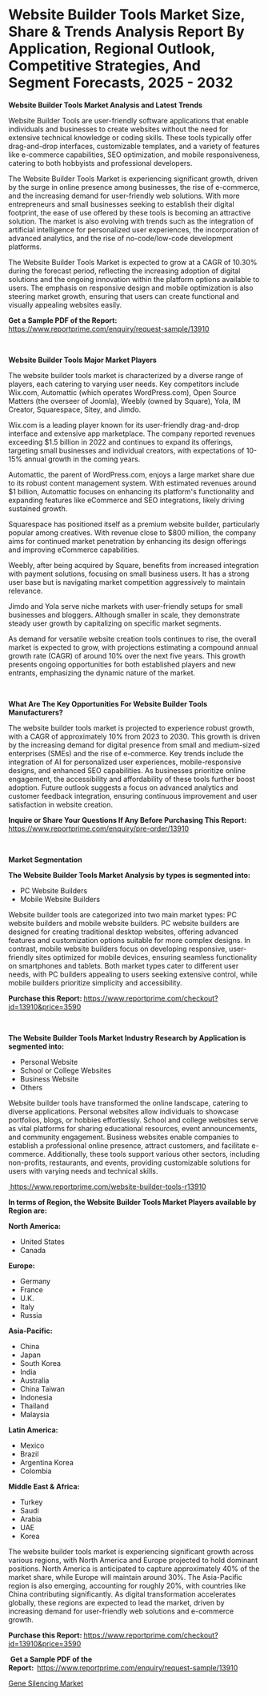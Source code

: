 <p><h1>Website Builder Tools Market Size, Share & Trends Analysis Report By Application, Regional Outlook, Competitive Strategies, And Segment Forecasts, 2025 - 2032</h1></p><p><strong>Website Builder Tools Market Analysis and Latest Trends</strong></p>
<p><p>Website Builder Tools are user-friendly software applications that enable individuals and businesses to create websites without the need for extensive technical knowledge or coding skills. These tools typically offer drag-and-drop interfaces, customizable templates, and a variety of features like e-commerce capabilities, SEO optimization, and mobile responsiveness, catering to both hobbyists and professional developers.</p><p>The Website Builder Tools Market is experiencing significant growth, driven by the surge in online presence among businesses, the rise of e-commerce, and the increasing demand for user-friendly web solutions. With more entrepreneurs and small businesses seeking to establish their digital footprint, the ease of use offered by these tools is becoming an attractive solution. The market is also evolving with trends such as the integration of artificial intelligence for personalized user experiences, the incorporation of advanced analytics, and the rise of no-code/low-code development platforms.</p><p>The Website Builder Tools Market is expected to grow at a CAGR of 10.30% during the forecast period, reflecting the increasing adoption of digital solutions and the ongoing innovation within the platform options available to users. The emphasis on responsive design and mobile optimization is also steering market growth, ensuring that users can create functional and visually appealing websites easily.</p></p>
<p><strong>Get a Sample PDF of the Report:&nbsp;</strong> <a href="https://www.reportprime.com/enquiry/request-sample/13910?utm_campaign=2517&utm_medium=2&utm_source=Github&utm_content=ia&utm_term=20032025&utm_id=website-builder-tools">https://www.reportprime.com/enquiry/request-sample/13910</a></p>
<p>&nbsp;</p>
<p><strong>Website Builder Tools Major Market Players</strong></p>
<p><p>The website builder tools market is characterized by a diverse range of players, each catering to varying user needs. Key competitors include Wix.com, Automattic (which operates WordPress.com), Open Source Matters (the overseer of Joomla), Weebly (owned by Square), Yola, IM Creator, Squarespace, Sitey, and Jimdo.</p><p>Wix.com is a leading player known for its user-friendly drag-and-drop interface and extensive app marketplace. The company reported revenues exceeding $1.5 billion in 2022 and continues to expand its offerings, targeting small businesses and individual creators, with expectations of 10-15% annual growth in the coming years.</p><p>Automattic, the parent of WordPress.com, enjoys a large market share due to its robust content management system. With estimated revenues around $1 billion, Automattic focuses on enhancing its platform's functionality and expanding features like eCommerce and SEO integrations, likely driving sustained growth.</p><p>Squarespace has positioned itself as a premium website builder, particularly popular among creatives. With revenue close to $800 million, the company aims for continued market penetration by enhancing its design offerings and improving eCommerce capabilities.</p><p>Weebly, after being acquired by Square, benefits from increased integration with payment solutions, focusing on small business users. It has a strong user base but is navigating market competition aggressively to maintain relevance.</p><p>Jimdo and Yola serve niche markets with user-friendly setups for small businesses and bloggers. Although smaller in scale, they demonstrate steady user growth by capitalizing on specific market segments.</p><p>As demand for versatile website creation tools continues to rise, the overall market is expected to grow, with projections estimating a compound annual growth rate (CAGR) of around 10% over the next five years. This growth presents ongoing opportunities for both established players and new entrants, emphasizing the dynamic nature of the market.</p></p>
<p>&nbsp;</p>
<p><strong>What Are The Key Opportunities For Website Builder Tools Manufacturers?</strong></p>
<p><p>The website builder tools market is projected to experience robust growth, with a CAGR of approximately 10% from 2023 to 2030. This growth is driven by the increasing demand for digital presence from small and medium-sized enterprises (SMEs) and the rise of e-commerce. Key trends include the integration of AI for personalized user experiences, mobile-responsive designs, and enhanced SEO capabilities. As businesses prioritize online engagement, the accessibility and affordability of these tools further boost adoption. Future outlook suggests a focus on advanced analytics and customer feedback integration, ensuring continuous improvement and user satisfaction in website creation.</p></p>
<p><strong>Inquire or Share Your Questions If Any Before Purchasing This Report:</strong> <a href="https://www.reportprime.com/enquiry/pre-order/13910?utm_campaign=2517&utm_medium=2&utm_source=Github&utm_content=ia&utm_term=20032025&utm_id=website-builder-tools">https://www.reportprime.com/enquiry/pre-order/13910</a></p>
<p>&nbsp;</p>
<p><strong>Market Segmentation</strong></p>
<p><strong>The Website Builder Tools Market Analysis by types is segmented into:</strong></p>
<p><ul><li>PC Website Builders</li><li>Mobile Website Builders</li></ul></p>
<p><p>Website builder tools are categorized into two main market types: PC website builders and mobile website builders. PC website builders are designed for creating traditional desktop websites, offering advanced features and customization options suitable for more complex designs. In contrast, mobile website builders focus on developing responsive, user-friendly sites optimized for mobile devices, ensuring seamless functionality on smartphones and tablets. Both market types cater to different user needs, with PC builders appealing to users seeking extensive control, while mobile builders prioritize simplicity and accessibility.</p></p>
<p><strong>Purchase this Report:&nbsp;</strong><a href="https://www.reportprime.com/checkout?id=13910&price=3590&utm_campaign=2517&utm_medium=2&utm_source=Github&utm_content=ia&utm_term=20032025&utm_id=website-builder-tools">https://www.reportprime.com/checkout?id=13910&price=3590</a></p>
<p>&nbsp;</p>
<p><strong>The Website Builder Tools Market Industry Research by Application is segmented into:</strong></p>
<p><ul><li>Personal Website</li><li>School or College Websites</li><li>Business Website</li><li>Others</li></ul></p>
<p><p>Website builder tools have transformed the online landscape, catering to diverse applications. Personal websites allow individuals to showcase portfolios, blogs, or hobbies effortlessly. School and college websites serve as vital platforms for sharing educational resources, event announcements, and community engagement. Business websites enable companies to establish a professional online presence, attract customers, and facilitate e-commerce. Additionally, these tools support various other sectors, including non-profits, restaurants, and events, providing customizable solutions for users with varying needs and technical skills.</p></p>
<p><a href="https://www.reportprime.com/website-builder-tools-r13910?utm_campaign=2517&utm_medium=2&utm_source=Github&utm_content=ia&utm_term=20032025&utm_id=website-builder-tools">&nbsp;https://www.reportprime.com/website-builder-tools-r13910</a></p>
<p><strong>In terms of Region, the Website Builder Tools Market Players available by Region are:</strong></p>
<p>
    <p> <strong> North America: </strong>
        <ul>
            <li>United States</li>
            <li>Canada</li>
        </ul>
        </p> 
    <p> <strong> Europe: </strong>
        <ul>
            <li>Germany</li>
            <li>France</li>
            <li>U.K.</li>
            <li>Italy</li>
            <li>Russia</li>
        </ul>
        </p> 
    <p> <strong> Asia-Pacific: </strong>
        <ul>
            <li>China</li>
            <li>Japan</li>
            <li>South Korea</li>
            <li>India</li>
            <li>Australia</li>
            <li>China Taiwan</li>
            <li>Indonesia</li>
            <li>Thailand</li>
            <li>Malaysia</li>
        </ul>
        </p> 
    <p> <strong> Latin America: </strong>
        <ul>
            <li>Mexico</li>
            <li>Brazil</li>
            <li>Argentina Korea</li>
            <li>Colombia</li>
        </ul>
        </p> 
    <p> <strong> Middle East & Africa: </strong>
        <ul>
            <li>Turkey</li>
            <li>Saudi</li>
            <li>Arabia</li>
            <li>UAE</li>
            <li>Korea</li>
        </ul>
    </p>
    </p>
<p><p>The website builder tools market is experiencing significant growth across various regions, with North America and Europe projected to hold dominant positions. North America is anticipated to capture approximately 40% of the market share, while Europe will maintain around 30%. The Asia-Pacific region is also emerging, accounting for roughly 20%, with countries like China contributing significantly. As digital transformation accelerates globally, these regions are expected to lead the market, driven by increasing demand for user-friendly web solutions and e-commerce growth.</p></p>
<p><strong>Purchase this Report: </strong><a href="https://www.reportprime.com/checkout?id=13910&price=3590&utm_campaign=2517&utm_medium=2&utm_source=Github&utm_content=ia&utm_term=20032025&utm_id=website-builder-tools">https://www.reportprime.com/checkout?id=13910&price=3590</a></p>
<p>&nbsp;<strong>Get a Sample PDF of the Report:&nbsp;&nbsp;</strong><a href="https://www.reportprime.com/enquiry/request-sample/13910?utm_campaign=2517&utm_medium=2&utm_source=Github&utm_content=ia&utm_term=20032025&utm_id=website-builder-tools">https://www.reportprime.com/enquiry/request-sample/13910</a></p>
<p><strong></strong></p>
<p><p><a href="https://github.com/JakirUddin511/Market-Research-Report-List-2/blob/main/gene-silencing-market.md?utm_campaign=2517&utm_medium=2&utm_source=Github&utm_content=ia&utm_term=20032025&utm_id=website-builder-tools">Gene Silencing Market</a></p></p>
